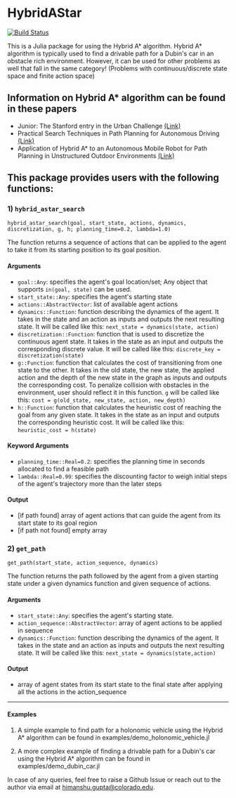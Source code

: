 # HybridAStar

[![Build Status](https://github.com/himanshugupta1009/HybridAStar.jl/actions/workflows/CI.yml/badge.svg?branch=main)](https://github.com/himanshugupta1009/HybridAStar.jl/actions/workflows/CI.yml?query=branch%3Amain)

This is a Julia package for using the Hybrid A* algorithm. Hybrid A* algorithm is typically used to find a drivable path for a Dubin's car in an obstacle rich environment. However, it can be used for other problems as well that fall in the same category! (Problems with continuous/discrete state space and finite action space)    

## Information on Hybrid A* algorithm can be found in these papers

- Junior: The Stanford entry in the Urban Challenge [(Link)](https://onlinelibrary.wiley.com/doi/abs/10.1002/rob.20258)
- Practical Search Techniques in Path Planning for Autonomous Driving [(Link)](https://ai.unist.ac.kr/~chiu/robot/papers/dolgov_gpp_stair08.pdf)
- Application of Hybrid A\* to an Autonomous Mobile Robot for Path Planning in Unstructured Outdoor Environments [(Link)](https://ieeexplore.ieee.org/abstract/document/6309512)

## This package provides users with the following functions:

### 1) `hybrid_astar_search`

    hybrid_astar_search(goal, start_state, actions, dynamics, discretization, g, h; planning_time=0.2, lambda=1.0)

The function returns a sequence of actions that can be applied to the agent to take it from its starting position to its goal position.

#### Arguments

- `goal::Any`: specifies the agent's goal location/set; Any object that supports `in(goal, state)` can be used.
- `start_state::Any`: specifies the agent's starting state
- `actions::AbstractVector`: list of available agent actions
- `dynamics::Function`: function describing the dynamics of the agent. It takes in the state and an action as inputs and outputs the next resulting state. It will be called like this: `next_state = dynamics(state, action)`
- `discretization::Function`: function that is used to discretize the continuous agent state. It takes in the state as an input and outputs the corresponding discrete value. It will be called like this: `discrete_key = discretization(state)`
- `g::Function`: function that calculates the cost of transitioning from one state to the other. It takes in the old state, the new state, the applied action and the depth of the new state in the graph as inputs and outputs the corresponding cost. To penalize collision with obstacles in the environment, user should reflect it in this function. `g` will be called like this: `cost = g(old_state, new_state, action, new_depth)`
- `h::Function`: function that calculates the heuristic cost of reaching the goal from any given state. It takes in the state as an input and outputs the corresponding heuristic cost. It will be called like this: `heuristic_cost = h(state)`

#### Keyword Arguments

- `planning_time::Real=0.2`: specifies the planning time in seconds allocated to find a feasible path
- `lambda::Real=0.99`: specifies the discounting factor to weigh initial steps of the agent's trajectory more than the later steps

#### Output

- [if path found] array of agent actions that can guide the agent from its start state to its goal region
- [if path not found] empty array

### 2) `get_path`

    get_path(start_state, action_sequence, dynamics)

The function returns the path followed by the agent from a given starting state under a given dynamics function and given sequence of actions.
    
  #### Arguments
  
  - `start_state::Any`: specifies the agent's starting state. 
  - `action_sequence::AbstractVector`: array of agent actions to be applied in sequence 
  - `dynamics::Function`: function describing the dynamics of the agent. It takes in the state and an action as inputs and outputs the next resulting state. 
     It will be called like this: `next_state = dynamics(state,action)`

#### Output
  - array of agent states from its start state to the final state after applying all the actions in the action_sequence  


***


#### Examples

1) A simple example to find path for a holonomic vehicle using the Hybrid A* algorithm can be found in examples/demo_holonomic_vehicle.jl

2) A more complex example of finding a drivable path for a Dubin's car using the Hybrid A* algorithm can be found in examples/demo_dubin_car.jl


In case of any queries, feel free to raise a Github Issue or reach out to the author via email at himanshu.gupta@colorado.edu.

  
